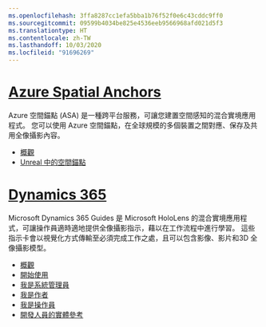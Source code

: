 ```yaml
---
ms.openlocfilehash: 3ffa8287cc1efa5bba1b76f52f0e6c43cddc9ff0
ms.sourcegitcommit: 09599b4034be825e4536eeb9566968afd021d5f3
ms.translationtype: HT
ms.contentlocale: zh-TW
ms.lasthandoff: 10/03/2020
ms.locfileid: "91696269"
---
```


# <a name="azure-spatial-anchors"></a>[Azure Spatial Anchors](#tab/asa)

Azure 空間錨點 (ASA) 是一種跨平台服務，可讓您建置空間感知的混合實境應用程式。 您可以使用 Azure 空間錨點，在全球規模的多個裝置之間對應、保存及共用全像攝影內容。

* [概觀](https://docs.microsoft.com/azure/spatial-anchors/overview) 
* [Unreal 中的空間錨點](../unreal/unreal-azure-spatial-anchors.md) 

# <a name="dynamics-365"></a>[Dynamics 365](#tab/D365)

Microsoft Dynamics 365 Guides 是 Microsoft HoloLens 的混合實境應用程式，可讓操作員適時適地提供全像攝影指示，藉以在工作流程中進行學習。 這些指示卡會以視覺化方式傳輸至必須完成工作之處，且可以包含影像、影片和3D 全像攝影模型。

* [概觀](https://docs.microsoft.com/dynamics365/mixed-reality/guides/) 
* [開始使用](https://docs.microsoft.com/dynamics365/mixed-reality/guides/get-started) 
* [我是系統管理員](https://docs.microsoft.com/dynamics365/mixed-reality/guides/setup)
* [我是作者](https://docs.microsoft.com/dynamics365/mixed-reality/guides/authoring-overview) 
* [我是操作員](https://docs.microsoft.com/dynamics365/mixed-reality/guides/operator-overview) 
* [開發人員的實體參考](https://docs.microsoft.com/dynamics365/mixed-reality/guides/developer-entity-reference)
